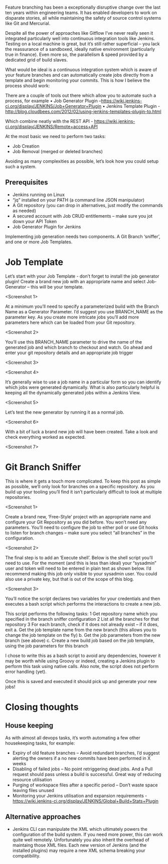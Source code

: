 Feature branching has been a exceptionally disruptive change over the last ten years within engineering teams. It has enabled developers to work on disparate stories, all while maintaining the safety of source control systems like Git and Mercurial. 

Despite all the power of approaches like Gitflow I’ve never really seen it integrated particularly well into continuous integration tools like Jenkins. Testing on a local machine is great, but it’s still rather superficial – you lack the reassurance of a sandboxed, ideally native environment (particularly true in finance). Even more so, the parallelism & speed provided by a dedicated grid of build slaves.

What would be ideal is a continuous integration system which is aware of your feature branches and can automatically create jobs directly from a template and begin monitoring your commits. This is how I believe the process should work:

<Diagram>

There are a couple of tools out there which allow you to automate such a process, for example
•	Job Generator Plugin –https://wiki.jenkins-ci.org/display/JENKINS/Job+Generator+Plugin
•	Jenkins Template Plugin - http://blog.cloudbees.com/2012/02/using-jenkins-templates-plugin-to.html

Which combine neatly with the REST API - https://wiki.jenkins-ci.org/display/JENKINS/Remote+access+API

At the most basic we need to perform two tasks:
* Job Creation
* Job Removal (merged or deleted branches)

Avoiding as many complexities as possible, let’s look how you could setup such a system.

## Prerequisites 
* Jenkins running on Linux
* “jq” installed on your PATH (a command line JSON manipulator)
* A Git repository (you can drop in alternatives, just modify the commands as needed)
* A secured account with Job CRUD entitlements – make sure you jot down your API Token
* Job Generator Plugin for Jenkins

Implementing job generation needs two components. A Git Branch ‘sniffer’, and one or more Job Templates.

# Job Template 

Let’s start with your Job Template - don’t forget to install the job generator plugin! Create a brand new job with an appropriate name and select Job-Generator – this will be your template.

<Screenshot 1>

At a minimum you’ll need to specify a parameterized build with the Branch Name as a Generator Parameter. I’d suggest you use BRANCH_NAME as the parameter key. As you create more intricate jobs you’ll add more parameters here which can be loaded from your Git repository.

<Screenshot 2>

You’ll use this BRANCH_NAME parameter to drive the name of the generated job and which branch to checkout and watch. Go ahead and enter your git repository details and an appropriate job trigger

<Screenshot 3>

<Screenshot 4>

 It’s generally wise to use a job name in a particular form so you can identify which jobs were generated dynamically. What is also particularly helpful is keeping all the dynamically generated jobs within a Jenkins View.

<Screenshot 5>

Let’s test the new generator by running it as a normal job.

<Screenshot 6>

With a bit of luck a brand new job will have been created. Take a look and check everything worked as expected. 

<Screenshot 7>

# Git Branch Sniffer

This is where it gets a touch more complicated. To keep this post as simple as possible, we’ll only look for branches on a specific repository. As you build up your tooling you’ll find it isn’t particularly difficult to look at multiple repositories. 

<Screenshot 1>

Create a brand new, ‘Free-Style’ project with an appropriate name and configure your Git Repository as you did before. You won’t need any parameters. You’ll need to configure the job to either poll or use Git hooks to listen for branch changes – make sure you select “all branches” in the configuration.

<Screenshot 2>

The final step is to add an ‘Execute shell’. Below is the shell script you’ll need to use. For the moment (and this is less than ideal) your “sysadmin” user and token will need to be entered in plain text as shown below. I’d recommend making this job only visible to your sysadmin user. You could also use a private key, but that is out of the scope of this blog.

<Screenshot 3>

You’ll notice the script declares two variables for your credentials and then executes a bash script which performs the interactions to create a new job.

This script performs the following tasks:
1	Get repository name which you specified in the branch sniffer configuration
2	List all the branches for that repository
3	For each branch, check if it does not already exist – if it does, exit
a.	Get the job template name from  the new branch (this allows you to change the job template on the fly)
b.	Get the job parameters from the new branch  (see above)
c.	Create a new build job based on the job template, using the job parameters for this branch

I chose to write this as a bash script to avoid any dependencies, however it may be worth while using Groovy or indeed, creating a Jenkins plugin to perform this task using native calls. Also note, the script does not perform error handling (yet).

Once this is saved and executed it should pick up and generate your new jobs! 

# Closing thoughts


## House keeping
As with almost all devops tasks, it’s worth automating a few other housekeeping tasks, for example:
* 	Expiry of old feature branches – Avoid redundant branches, I’d suggest alerting the owners if a no new commits have been performed in X weeks
* Disabling of failed jobs – No point retriggering dead jobs. And a Pull request should pass unless a build is successful. Great way of reducing resource utilisation
* 	Purging of workspace files after a specific period – Don’t waste space leaving files unused
* Monitoring your Jenkins utilisation and expansion requirements -  https://wiki.jenkins-ci.org/display/JENKINS/Global+Build+Stats+Plugin


## Alternative approaches
* Jenkins CLI can manipulate the XML which ultimately powers the configuration of the build system. If you need more power, this can work quite well remotely. Unfortunately you also inherit the overhead of maintaing those XML files. Each new version of Jenkins (and the installed plugins) may require a new XML schema breaking your compatibility.
